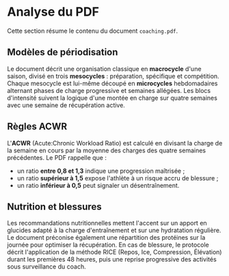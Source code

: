 # Analyse du PDF

Cette section résume le contenu du document `coaching.pdf`.

## Modèles de périodisation

Le document décrit une organisation classique en **macrocycle** d'une saison,
divisé en trois **mesocycles** : préparation, spécifique et compétition. Chaque
mesocycle est lui-même découpé en **microcycles** hebdomadaires alternant phases
de charge progressive et semaines allégées. Les blocs d'intensité suivent la
logique d'une montée en charge sur quatre semaines avec une semaine de
récupération active.

## Règles ACWR

L'**ACWR** (Acute:Chronic Workload Ratio) est calculé en divisant la charge de la
semaine en cours par la moyenne des charges des quatre semaines précédentes.
Le PDF rappelle que :

- un ratio **entre 0,8 et 1,3** indique une progression maîtrisée ;
- un ratio **supérieur à 1,5** expose l'athlète à un risque accru de blessure ;
- un ratio **inférieur à 0,5** peut signaler un désentraînement.

## Nutrition et blessures

Les recommandations nutritionnelles mettent l'accent sur un apport en
glucides adapté à la charge d'entraînement et sur une hydratation régulière.
Le document préconise également une répartition des protéines sur la journée
pour optimiser la récupération. En cas de blessure, le protocole décrit
l'application de la méthode RICE (Repos, Ice, Compression, Élévation) durant les
premières 48 heures, puis une reprise progressive des activités sous
surveillance du coach.
